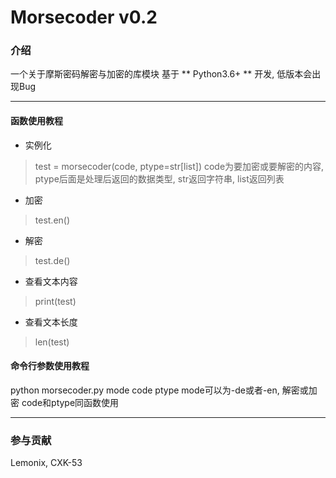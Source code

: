 # Morsecoder v0.2

### 介绍
一个关于摩斯密码解密与加密的库模块
基于 ** Python3.6+ ** 开发, 低版本会出现Bug
***
#### 函数使用教程
- 实例化
> test = morsecoder(code, ptype=str[list])
> code为要加密或要解密的内容, ptype后面是处理后返回的数据类型, str返回字符串, list返回列表
- 加密
> test.en()
- 解密
> test.de()
- 查看文本内容
> print(test)
- 查看文本长度
> len(test)
#### 命令行参数使用教程
python morsecoder.py mode code ptype
mode可以为-de或者-en, 解密或加密
code和ptype同函数使用
***

### 参与贡献
Lemonix, CXK-53